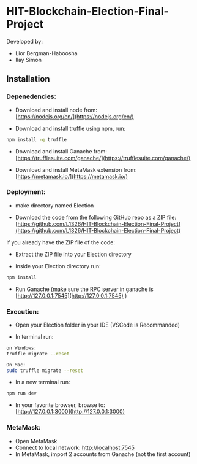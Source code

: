 # HIT-Blockchain-Election-Final-Project

Developed by:  
- Lior Bergman-Haboosha
- Ilay Simon

## Installation

### Depenedencies:

- Download and install node from:  
[https://nodejs.org/en/](https://nodejs.org/en/)

- Download and install truffle using npm, run:  
```bash
npm install -g truffle
```

- Download and install Ganache from:  
[https://trufflesuite.com/ganache/](https://trufflesuite.com/ganache/)

- Download and install MetaMask extension from:  
[https://metamask.io/](https://metamask.io/)  

### Deployment:

- make directory named Election

- Download the code from the following GitHub repo as a ZIP file:  
[https://github.com/L1326/HIT-Blockchain-Election-Final-Project](https://github.com/L1326/HIT-Blockchain-Election-Final-Project)  

If you already have the ZIP file of the code:  

- Extract the ZIP file into your Election directory

- Inside your Election directory run:  
```bash
npm install
```

- Run Ganache (make sure the RPC server in ganache is [http://127.0.0.1:7545](http://127.0.0.1:7545) )

### Execution:

- Open your Election folder in your IDE (VSCode is Recommanded)

- In terminal run:    
```bash
on Windows:  
truffle migrate --reset

On Mac:
sudo truffle migrate --reset
```

- In a new terminal run:  
```bash
npm run dev
```


- In your favorite browser, browse to:  
[http://127.0.0.1:3000](http://127.0.0.1:3000)

### MetaMask:
- Open MetaMask
- Connect to local network: [http://localhost:7545](http://localhost:7545)
- In MetaMask, import 2 accounts from Ganache (not the first account)  
 
